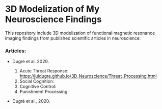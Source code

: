 # 3D Modelization of My Neuroscience Findings 

This repository include 3D modelization of functional magnetic resonance imaging findings from published scientific articles in neuroscience:

### Articles:
  * Dugré et al. 2020.
    1. Acute Threat Response: https://juldugre.github.io/3D_Neuroscience/Threat_Processing.html
    2. Social Cognition:
    3. Cognitive Control:
    4. Punishment Processing:
    
  * Dugré et al., 2020.
